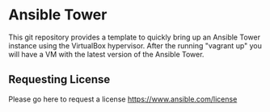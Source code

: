 # Ansible Tower
This git repository provides a template to quickly bring up an Ansible Tower instance using the VirtualBox hypervisor.  After the running "vagrant up" you will have a VM with the latest version of the Ansible Tower.

## Requesting License
Please go here to request a license
https://www.ansible.com/license
